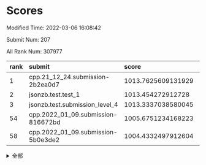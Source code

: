 # Scores

Modified Time: 2022-03-06 16:08:42

Submit Num: 207

All Rank Num: 307977

| rank |               submit               |       score        |       sigma        | pk_num |
| :--- | :--------------------------------- | :----------------- | :----------------- | :----- |
| 1    | cpp.21_12_24.submission-2b2ea0d7   | 1013.7625609131929 | 0.7920207865159831 | 5957   |
| 2    | jsonzb.test.test_1                 | 1013.454272912728  | 0.8325620927200856 | 5948   |
| 3    | jsonzb.test.submission_level_4     | 1013.3337038580045 | 0.7945565410015549 | 5947   |
| 54   | cpp.2022_01_09.submission-816672bd | 1005.6751234168223 | 0.7161286401477339 | 5953   |
| 58   | cpp.2022_01_09.submission-5b0e3de2 | 1004.4332497912604 | 0.7237532370174731 | 5953   |


<details>
<summary>全部</summary>

| rank |                 submit                 |       score        |       sigma        | pk_num |
| :--- | :------------------------------------- | :----------------- | :----------------- | :----- |
| 1    | cpp.21_12_24.submission-2b2ea0d7       | 1013.7625609131929 | 0.7920207865159831 | 5957   |
| 2    | jsonzb.test.test_1                     | 1013.454272912728  | 0.8325620927200856 | 5948   |
| 3    | jsonzb.test.submission_level_4         | 1013.3337038580045 | 0.7945565410015549 | 5947   |
| 4    | gobigger.level_3.submission_level_3_22 | 1011.9341951825165 | 0.7587182315397134 | 5950   |
| 5    | gobigger.level_3.submission_level_3_10 | 1011.3692349039563 | 0.7712219365900809 | 5947   |
| 6    | gobigger.level_3.submission_level_3_32 | 1011.3281059125698 | 0.7805561194018659 | 5952   |
| 7    | gobigger.level_3.submission_level_3_27 | 1011.3048909430129 | 0.7784620534835502 | 5947   |
| 8    | gobigger.level_3.submission_level_3_4  | 1010.8280522199797 | 0.7640586430332365 | 5951   |
| 9    | gobigger.level_3.submission_level_3_46 | 1010.8108066771941 | 0.7507240070585447 | 5954   |
| 10   | gobigger.level_3.submission_level_3_6  | 1010.8013246038188 | 0.7677976506643575 | 5952   |
| 11   | gobigger.level_3.submission_level_3_12 | 1010.6805626673369 | 0.754205919890358  | 5949   |
| 12   | gobigger.level_3.submission_level_3_38 | 1010.6249211136236 | 0.7593567069406417 | 5949   |
| 13   | gobigger.level_3.submission_level_3_9  | 1010.6193043631183 | 0.7751634534413332 | 5951   |
| 14   | gobigger.level_3.submission_level_3_45 | 1010.5298977762161 | 0.7567481964562227 | 5954   |
| 15   | gobigger.level_3.submission_level_3_29 | 1010.3977065734902 | 0.7700836532374696 | 5952   |
| 16   | gobigger.level_3.submission_level_3_31 | 1010.3461151962124 | 0.7390894550325099 | 5951   |
| 17   | gobigger.level_3.submission_level_3_23 | 1010.34264702585   | 0.7612322935501314 | 5944   |
| 18   | gobigger.level_3.submission_level_3_13 | 1010.3090907690555 | 0.7511801824401306 | 5948   |
| 19   | gobigger.level_3.submission_level_3_21 | 1010.284883460556  | 0.7404131354224895 | 5948   |
| 20   | gobigger.level_3.submission_level_3_7  | 1010.1705708886342 | 0.7706582539909806 | 5952   |
| 21   | gobigger.level_3.submission_level_3_19 | 1010.1265890782946 | 0.7668548193722783 | 5951   |
| 22   | gobigger.level_3.submission_level_3_20 | 1010.1239974029766 | 0.7465456073514948 | 5951   |
| 23   | gobigger.level_3.submission_level_3_28 | 1010.1165730652073 | 0.772756287467337  | 5956   |
| 24   | gobigger.level_3.submission_level_3_44 | 1010.0808648892214 | 0.7777775069777799 | 5950   |
| 25   | gobigger.level_3.submission_level_3_0  | 1010.0747233991285 | 0.7557917400268429 | 5948   |
| 26   | gobigger.level_3.submission_level_3_43 | 1010.0698255455113 | 0.7671024597724652 | 5952   |
| 27   | gobigger.level_3.submission_level_3_48 | 1010.0679583955083 | 0.8076592148638818 | 5946   |
| 28   | gobigger.level_3.submission_level_3_1  | 1010.048134774588  | 0.7798109873549081 | 5952   |
| 29   | gobigger.level_3.submission_level_3_25 | 1010.0364165922613 | 0.7915608058600709 | 5948   |
| 30   | gobigger.level_3.submission_level_3_16 | 1009.8856302270715 | 0.7823791317563513 | 5954   |
| 31   | gobigger.level_3.submission_level_3_42 | 1009.8666999847925 | 0.7435786633625661 | 5953   |
| 32   | gobigger.level_3.submission_level_3_26 | 1009.740186384954  | 0.766818039196095  | 5950   |
| 33   | gobigger.level_3.submission_level_3_40 | 1009.7360609050228 | 0.7628479896202917 | 5946   |
| 34   | gobigger.level_3.submission_level_3_18 | 1009.5587791196513 | 0.7385703494959344 | 5954   |
| 35   | gobigger.level_3.submission_level_3_17 | 1009.4525193762355 | 0.7516049431800716 | 5954   |
| 36   | gobigger.level_3.submission_level_3_2  | 1009.4447414897695 | 0.7528279445016216 | 5957   |
| 37   | gobigger.level_3.submission_level_3_14 | 1009.4049858612855 | 0.754641079800047  | 5952   |
| 38   | gobigger.level_3.submission_level_3_8  | 1009.3742140756806 | 0.7538314031735874 | 5954   |
| 39   | gobigger.level_3.submission_level_3_30 | 1009.3552811291721 | 0.7500569467465273 | 5952   |
| 40   | gobigger.level_3.submission_level_3_11 | 1009.313339638464  | 0.7652064467010945 | 5953   |
| 41   | gobigger.level_3.submission_level_3_39 | 1009.3015610050004 | 0.7427850288343952 | 5952   |
| 42   | gobigger.level_3.submission_level_3_35 | 1009.2332055828169 | 0.748012461166451  | 5958   |
| 43   | gobigger.level_3.submission_level_3_33 | 1009.1780481448338 | 0.7520514947838975 | 5953   |
| 44   | gobigger.level_3.submission_level_3_47 | 1009.1013190599544 | 0.7387718699782179 | 5953   |
| 45   | gobigger.level_3.submission_level_3_5  | 1009.0811868622128 | 0.7340757898927199 | 5951   |
| 46   | gobigger.level_3.submission_level_3_37 | 1009.0321514068276 | 0.7440917278314616 | 5949   |
| 47   | gobigger.level_3.submission_level_3_49 | 1009.0111335263066 | 0.7635456075326731 | 5953   |
| 48   | gobigger.level_3.submission_level_3_15 | 1008.8177119480131 | 0.7465070709762208 | 5954   |
| 49   | gobigger.level_3.submission_level_3_34 | 1008.6361321274728 | 0.7494532703063219 | 5947   |
| 50   | gobigger.level_3.submission_level_3_24 | 1008.6072869724658 | 0.7255247656105784 | 5956   |
| 51   | gobigger.level_3.submission_level_3_41 | 1008.5053830866452 | 0.7349629472666782 | 5953   |
| 52   | gobigger.level_3.submission_level_3_36 | 1008.1073104518591 | 0.7309601720142127 | 5953   |
| 53   | gobigger.level_3.submission_level_3_3  | 1007.3466286594979 | 0.7271084721159201 | 5950   |
| 54   | cpp.2022_01_09.submission-816672bd     | 1005.6751234168223 | 0.7161286401477339 | 5953   |
| 55   | gobigger.level_1.submission_level_1_24 | 1004.718198217056  | 0.7259839315174844 | 5955   |
| 56   | gobigger.level_1.submission_level_1_10 | 1004.616223706159  | 0.7311940486766767 | 5957   |
| 57   | gobigger.level_1.submission_level_1_4  | 1004.5933705148233 | 0.7340752315045128 | 5948   |
| 58   | cpp.2022_01_09.submission-5b0e3de2     | 1004.4332497912604 | 0.7237532370174731 | 5953   |
| 59   | gobigger.level_1.submission_level_1_17 | 1004.4250037408644 | 0.7116349266755629 | 5947   |
| 60   | gobigger.level_1.submission_level_1_37 | 1004.3973628488676 | 0.7111705067642897 | 5949   |
| 61   | gobigger.level_1.submission_level_1_5  | 1004.2483586252962 | 0.7097365663215143 | 5957   |
| 62   | gobigger.level_1.submission_level_1_27 | 1004.2380627370519 | 0.7138497360681378 | 5956   |
| 63   | gobigger.level_1.submission_level_1_14 | 1004.1554011384521 | 0.7117801680243272 | 5951   |
| 64   | gobigger.level_1.submission_level_1_41 | 1004.0574025929991 | 0.7173505267339191 | 5951   |
| 65   | gobigger.level_1.submission_level_1_12 | 1004.0455566660618 | 0.7268844056514192 | 5955   |
| 66   | gobigger.level_1.submission_level_1_7  | 1003.9557135533869 | 0.7120091276795472 | 5948   |
| 67   | gobigger.level_1.submission_level_1_28 | 1003.9527025093513 | 0.712430145500246  | 5959   |
| 68   | gobigger.level_1.submission_level_1_47 | 1003.8654576608244 | 0.7211731443122894 | 5950   |
| 69   | gobigger.level_1.submission_level_1_6  | 1003.7417887904729 | 0.7295179627716872 | 5952   |
| 70   | gobigger.level_1.submission_level_1_0  | 1003.7346014921052 | 0.7019683298426911 | 5948   |
| 71   | gobigger.level_1.submission_level_1_36 | 1003.6596327351771 | 0.722167434064038  | 5952   |
| 72   | gobigger.level_1.submission_level_1_43 | 1003.6520157693374 | 0.725390931992291  | 5952   |
| 73   | gobigger.level_1.submission_level_1_44 | 1003.574677239131  | 0.7207331259445944 | 5952   |
| 74   | gobigger.level_1.submission_level_1_39 | 1003.4784078385436 | 0.7218162540759497 | 5949   |
| 75   | gobigger.level_1.submission_level_1_11 | 1003.4507159860028 | 0.7152136086977182 | 5955   |
| 76   | gobigger.level_1.submission_level_1_15 | 1003.4303722301491 | 0.7183473605517235 | 5952   |
| 77   | gobigger.level_1.submission_level_1_9  | 1003.3668637379797 | 0.7104420926948632 | 5946   |
| 78   | gobigger.level_1.submission_level_1_46 | 1003.3662056133104 | 0.709789063055755  | 5952   |
| 79   | gobigger.level_1.submission_level_1_8  | 1003.3311591966368 | 0.7236564823996632 | 5949   |
| 80   | gobigger.level_1.submission_level_1_30 | 1003.3118154647816 | 0.7221413566325272 | 5954   |
| 81   | gobigger.level_1.submission_level_1_3  | 1003.2592486413356 | 0.709648853837966  | 5952   |
| 82   | gobigger.level_1.submission_level_1_34 | 1003.2466545013424 | 0.713165872596059  | 5955   |
| 83   | gobigger.level_1.submission_level_1_26 | 1003.0434750152459 | 0.7134904843424228 | 5953   |
| 84   | gobigger.level_1.submission_level_1_33 | 1003.0136917190407 | 0.7212917255050527 | 5948   |
| 85   | gobigger.level_1.submission_level_1_48 | 1003.0009922297301 | 0.7077929676132519 | 5951   |
| 86   | gobigger.level_1.submission_level_1_32 | 1002.9978340798799 | 0.7195119897618389 | 5955   |
| 87   | gobigger.level_1.submission_level_1_40 | 1002.9752176624243 | 0.7236997449263385 | 5948   |
| 88   | gobigger.level_1.submission_level_1_2  | 1002.9673096316668 | 0.7108851471844421 | 5952   |
| 89   | gobigger.level_1.submission_level_1_31 | 1002.9222668991863 | 0.7105401801565854 | 5953   |
| 90   | gobigger.level_1.submission_level_1_21 | 1002.8835191705156 | 0.7107919196396869 | 5955   |
| 91   | gobigger.level_1.submission_level_1_49 | 1002.8404830452408 | 0.7071612849685301 | 5952   |
| 92   | gobigger.level_1.submission_level_1_35 | 1002.8372983417062 | 0.7158671142050747 | 5949   |
| 93   | gobigger.level_1.submission_level_1_16 | 1002.7824657089162 | 0.7187256341482974 | 5948   |
| 94   | gobigger.level_1.submission_level_1_42 | 1002.6995598057092 | 0.7035391579342769 | 5952   |
| 95   | gobigger.level_1.submission_level_1_20 | 1002.6749708368518 | 0.70863242092099   | 5944   |
| 96   | gobigger.level_1.submission_level_1_19 | 1002.6393792520497 | 0.7134695715854563 | 5956   |
| 97   | gobigger.level_1.submission_level_1_18 | 1002.6193176540596 | 0.7157239035783097 | 5948   |
| 98   | gobigger.level_1.submission_level_1_25 | 1002.5406144371383 | 0.7196454194583989 | 5951   |
| 99   | gobigger.level_1.submission_level_1_45 | 1002.49394932445   | 0.7139235079001399 | 5950   |
| 100  | gobigger.level_1.submission_level_1_22 | 1002.4640105479452 | 0.6983404111628323 | 5950   |
| 101  | gobigger.level_1.submission_level_1_38 | 1002.3620654016869 | 0.7175950979664864 | 5951   |
| 102  | gobigger.level_1.submission_level_1_23 | 1002.2083233913702 | 0.7018441781179393 | 5949   |
| 103  | gobigger.level_1.submission_level_1_29 | 1002.1766726531255 | 0.7088864939109377 | 5952   |
| 104  | gobigger.level_1.submission_level_1_13 | 1002.1042841219105 | 0.7045272836136104 | 5943   |
| 105  | gobigger.level_1.submission_level_1_1  | 1002.0330633832709 | 0.7048616864754293 | 5950   |
| 106  | gobigger.random.submission_random_28   | 997.5997596140326  | 0.69830179650232   | 5956   |
| 107  | gobigger.random.submission_random_4    | 997.4295663773237  | 0.7045677242358687 | 5948   |
| 108  | gobigger.random.submission_random_49   | 997.1024550736336  | 0.7043367236523503 | 5954   |
| 109  | gobigger.random.submission_random_46   | 997.0018905444663  | 0.7027049251135343 | 5952   |
| 110  | gobigger.random.submission_random_42   | 996.9714573502366  | 0.7060519635359835 | 5949   |
| 111  | gobigger.random.submission_random_1    | 996.9335064298269  | 0.7038052965216633 | 5956   |
| 112  | gobigger.random.submission_random_44   | 996.8164783500199  | 0.7102947197519036 | 5948   |
| 113  | gobigger.random.submission_random_34   | 996.7550822385813  | 0.7155587653145078 | 5953   |
| 114  | gobigger.random.submission_random_20   | 996.7179252069617  | 0.711491349239919  | 5953   |
| 115  | gobigger.random.submission_random_39   | 996.6885729305689  | 0.7099457497159979 | 5949   |
| 116  | gobigger.random.submission_random_29   | 996.6502286890857  | 0.7146299317738916 | 5951   |
| 117  | gobigger.random.submission_random_6    | 996.5174605181599  | 0.712938692796669  | 5956   |
| 118  | gobigger.random.submission_random_15   | 996.4242743999914  | 0.7049099917767053 | 5954   |
| 119  | gobigger.random.submission_random_40   | 996.3209904622483  | 0.7253053500538739 | 5949   |
| 120  | gobigger.random.submission_random_38   | 996.3048938006549  | 0.6991342821560252 | 5951   |
| 121  | gobigger.random.submission_random_14   | 996.2789550817434  | 0.7145063796221325 | 5952   |
| 122  | gobigger.random.submission_random_21   | 996.2698680933902  | 0.7181053820545926 | 5954   |
| 123  | gobigger.random.submission_random_43   | 996.2657273376279  | 0.7085781392122853 | 5953   |
| 124  | gobigger.random.submission_random_12   | 996.2470703167807  | 0.7120677020036391 | 5957   |
| 125  | gobigger.random.submission_random_7    | 996.2152789218205  | 0.7048427172184969 | 5953   |
| 126  | gobigger.random.submission_random_23   | 996.1955940872339  | 0.7110641931750838 | 5947   |
| 127  | gobigger.random.submission_random_26   | 996.1454878691034  | 0.7135313673719582 | 5955   |
| 128  | gobigger.random.submission_random_13   | 996.1091871198222  | 0.7159199340993294 | 5954   |
| 129  | gobigger.random.submission_random_36   | 996.025676235696   | 0.7139935138287249 | 5951   |
| 130  | gobigger.random.submission_random_35   | 996.0176597359609  | 0.7080336029398014 | 5953   |
| 131  | gobigger.random.submission_random_32   | 995.9492240492222  | 0.7149385011814147 | 5951   |
| 132  | gobigger.random.submission_random_45   | 995.9337618115726  | 0.7202657157845026 | 5952   |
| 133  | gobigger.random.submission_random_3    | 995.9244738124756  | 0.7284266159576667 | 5955   |
| 134  | gobigger.random.submission_random_48   | 995.9032482881028  | 0.7090526088135942 | 5952   |
| 135  | gobigger.random.submission_random_33   | 995.8891747736313  | 0.7022519424522649 | 5948   |
| 136  | gobigger.random.submission_random_9    | 995.883610469062   | 0.7010081604802004 | 5951   |
| 137  | gobigger.random.submission_random_8    | 995.8508950116131  | 0.7058497661776398 | 5954   |
| 138  | gobigger.random.submission_random_0    | 995.818092853356   | 0.7107537598433992 | 5950   |
| 139  | gobigger.random.submission_random_10   | 995.8107038016337  | 0.717082811315847  | 5951   |
| 140  | gobigger.random.submission_random_41   | 995.7542590496232  | 0.7173136001040341 | 5955   |
| 141  | gobigger.random.submission_random_27   | 995.7095104821426  | 0.7095656024954802 | 5951   |
| 142  | gobigger.random.submission_random_47   | 995.7069257069584  | 0.7164875143780008 | 5953   |
| 143  | gobigger.random.submission_random_22   | 995.7002472320828  | 0.70647279157172   | 5950   |
| 144  | gobigger.random.submission_random_19   | 995.6542059678169  | 0.729363540975507  | 5949   |
| 145  | gobigger.random.submission_random_37   | 995.6317423791126  | 0.7046012245542584 | 5949   |
| 146  | gobigger.random.submission_random_2    | 995.5805279109078  | 0.7109264766368397 | 5947   |
| 147  | gobigger.random.submission_random_24   | 995.5669719157082  | 0.7107005941622992 | 5950   |
| 148  | gobigger.random.submission_random_25   | 995.5506006859947  | 0.7120001730451965 | 5950   |
| 149  | gobigger.random.submission_random_11   | 995.4506648966885  | 0.7164301895925028 | 5950   |
| 150  | gobigger.random.submission_random_18   | 995.186065299546   | 0.7147997135772356 | 5950   |
| 151  | gobigger.random.submission_random_16   | 995.1577569760238  | 0.7150966983746033 | 5953   |
| 152  | gobigger.random.submission_random_31   | 994.9784517959162  | 0.7301197995639859 | 5952   |
| 153  | gobigger.random.submission_random_30   | 994.8350156450704  | 0.7084309514327916 | 5954   |
| 154  | gobigger.random.submission_random_5    | 994.4873207051539  | 0.7329242197307398 | 5951   |
| 155  | gobigger.random.submission_random_17   | 994.2662385380737  | 0.7176415017856167 | 5955   |
| 156  | gobigger.level_2.submission_level_2_39 | 993.4887263416451  | 0.7282093468891082 | 5955   |
| 157  | gobigger.level_2.submission_level_2_12 | 993.373928169989   | 0.7284840699871571 | 5951   |
| 158  | gobigger.level_2.submission_level_2_8  | 993.3333571902172  | 0.7251652997159794 | 5946   |
| 159  | gobigger.level_2.submission_level_2_22 | 993.2713905099123  | 0.7366608355228507 | 5946   |
| 160  | gobigger.level_2.submission_level_2_1  | 993.1804848191647  | 0.7403446359226992 | 5947   |
| 161  | gobigger.level_2.submission_level_2_3  | 993.0014748612599  | 0.7385268733852974 | 5949   |
| 162  | gobigger.level_2.submission_level_2_36 | 992.9931002204287  | 0.7481974657299115 | 5956   |
| 163  | gobigger.level_2.submission_level_2_23 | 992.9883260671436  | 0.7565887364805094 | 5950   |
| 164  | gobigger.level_2.submission_level_2_30 | 992.8253117659747  | 0.7481989012453709 | 5948   |
| 165  | gobigger.level_2.submission_level_2_15 | 992.7128775000378  | 0.7760622834294437 | 5949   |
| 166  | gobigger.level_2.submission_level_2_37 | 992.6276770420847  | 0.7388820589523264 | 5950   |
| 167  | gobigger.level_2.submission_level_2_20 | 992.576967676665   | 0.7392722442437616 | 5951   |
| 168  | gobigger.level_2.submission_level_2_11 | 992.5539997408384  | 0.7278440217387457 | 5951   |
| 169  | gobigger.level_2.submission_level_2_44 | 992.5505409954742  | 0.7311580773826011 | 5946   |
| 170  | gobigger.level_2.submission_level_2_26 | 992.5372818904525  | 0.7570986128423408 | 5950   |
| 171  | gobigger.level_2.submission_level_2_2  | 992.535460741643   | 0.7375428055438635 | 5951   |
| 172  | gobigger.level_2.submission_level_2_7  | 992.5297667931698  | 0.7601785534131561 | 5951   |
| 173  | gobigger.level_2.submission_level_2_41 | 992.5230313768553  | 0.7451674961424423 | 5950   |
| 174  | gobigger.level_2.submission_level_2_31 | 992.4023095425875  | 0.7600325738277117 | 5950   |
| 175  | gobigger.level_2.submission_level_2_14 | 992.3672701085575  | 0.7502647141887495 | 5950   |
| 176  | gobigger.level_2.submission_level_2_42 | 992.2451293135615  | 0.7392378960345469 | 5953   |
| 177  | gobigger.level_2.submission_level_2_13 | 992.229250696095   | 0.7427829054449248 | 5956   |
| 178  | gobigger.level_2.submission_level_2_40 | 992.2176813998661  | 0.7482572900814071 | 5953   |
| 179  | gobigger.level_2.submission_level_2_21 | 992.1978137773295  | 0.7521404750661111 | 5952   |
| 180  | gobigger.level_2.submission_level_2_18 | 992.1938629924801  | 0.7823380711077943 | 5951   |
| 181  | gobigger.level_2.submission_level_2_24 | 992.1663635774823  | 0.7292473684681712 | 5948   |
| 182  | gobigger.level_2.submission_level_2_6  | 992.0917834573307  | 0.7408384071672086 | 5954   |
| 183  | gobigger.level_2.submission_level_2_29 | 992.0403634218839  | 0.7387659430018566 | 5951   |
| 184  | gobigger.level_2.submission_level_2_4  | 992.0311903194787  | 0.7350658997894545 | 5953   |
| 185  | gobigger.level_2.submission_level_2_10 | 991.9857763158437  | 0.7564459526628453 | 5954   |
| 186  | gobigger.level_2.submission_level_2_33 | 991.8981835136585  | 0.7522387863505482 | 5954   |
| 187  | gobigger.level_2.submission_level_2_46 | 991.8955526536103  | 0.7669184401346589 | 5952   |
| 188  | gobigger.level_2.submission_level_2_5  | 991.8364405894167  | 0.7411702582685489 | 5947   |
| 189  | gobigger.level_2.submission_level_2_19 | 991.8267673846442  | 0.7477774126876299 | 5949   |
| 190  | gobigger.level_2.submission_level_2_9  | 991.7071960730318  | 0.7383976745900285 | 5947   |
| 191  | gobigger.level_2.submission_level_2_17 | 991.6962527715247  | 0.7419796482961013 | 5949   |
| 192  | gobigger.level_2.submission_level_2_49 | 991.6706780616493  | 0.752298507386888  | 5954   |
| 193  | gobigger.level_2.submission_level_2_34 | 991.5510598313813  | 0.7508916935963499 | 5953   |
| 194  | gobigger.level_2.submission_level_2_47 | 991.4555628235506  | 0.7466845838739408 | 5951   |
| 195  | gobigger.level_2.submission_level_2_25 | 991.4534484381215  | 0.7746614751328394 | 5950   |
| 196  | gobigger.level_2.submission_level_2_16 | 991.4533824018397  | 0.7637237188368902 | 5951   |
| 197  | gobigger.level_2.submission_level_2_27 | 991.3711466854886  | 0.7439649719825545 | 5947   |
| 198  | gobigger.level_2.submission_level_2_38 | 991.3536665757421  | 0.7668420209162129 | 5953   |
| 199  | gobigger.level_2.submission_level_2_0  | 991.3355796745324  | 0.7565824483460643 | 5946   |
| 200  | gobigger.level_2.submission_level_2_43 | 991.1060419361359  | 0.7672692178571024 | 5950   |
| 201  | gobigger.level_2.submission_level_2_32 | 990.840576607199   | 0.7767616188828637 | 5952   |
| 202  | gobigger.level_2.submission_level_2_48 | 990.8396886228991  | 0.7416985155562493 | 5948   |
| 203  | gobigger.level_2.submission_level_2_35 | 990.6279434724303  | 0.7412132475820682 | 5952   |
| 204  | gobigger.level_2.submission_level_2_28 | 990.3997959521226  | 0.7553210920860147 | 5949   |
| 205  | gobigger.level_2.submission_level_2_45 | 990.3495839382359  | 0.7584626515002955 | 5949   |
| 206  | gobigger.none.submission_none_0        | 976.2811099700945  | 1.4201670206464767 | 5953   |
| 207  | gobigger.none.submission_none_1        | 976.0474833792421  | 1.40316486051012   | 5955   |

</details>